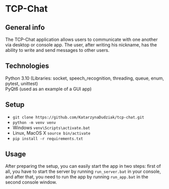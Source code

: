 # TCP-Chat #

## General info 

The TCP-Chat application allows users to communicate with one another via desktop or console app. The user, after writing his nickname, has the ability to write and send messages to other users.



## Technologies 

Python 3.10 (Libraries: socket, speech_recognition, threading, queue, enum, pytest, unittest)<br>
PyQt6 (used as an example of a GUI app)



## Setup

* `git clone https://github.com/KatarzynaDudziak/tcp-chat.git`
* `python -m venv venv`
* Windows `venv\Scripts\activate.bat`
* Linux, MacOS X `source bin/activate`
* `pip install -r requirements.txt`



## Usage 

After preparing the setup, you can easily start the app in two steps: first of all, you have to start the server by running `run_server.bat` in your console, and after that, you need to run the app by running `run_app.bat` in the second console window.
